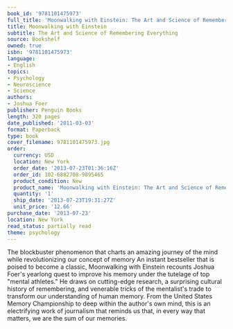 ```yaml
---
book_id: '9781101475973'
full_title: 'Moonwalking with Einstein: The Art and Science of Remembering Everything'
title: Moonwalking with Einstein
subtitle: The Art and Science of Remembering Everything
source: Bookshelf
owned: true
isbn: '9781101475973'
language:
- English
topics:
- Psychology
- Neuroscience
- Science
authors:
- Joshua Foer
publisher: Penguin Books
length: 320 pages
date_published: '2011-03-03'
format: Paperback
type: book
cover_filename: 9781101475973.jpg
order:
  currency: USD
  location: New York
  order_date: '2013-07-23T01:36:16Z'
  order_id: 102-6882708-9895465
  product_condition: New
  product_name: 'Moonwalking with Einstein: The Art and Science of Remembering Everything'
  quantity: '1'
  ship_date: '2013-07-23T19:31:27Z'
  unit_price: '12.66'
purchase_date: '2013-07-23'
location: New York
read_status: partially read
theme: psychology
---
```

The blockbuster phenomenon that charts an amazing journey of the mind while revolutionizing our concept of memory
An instant bestseller that is poised to become a classic, Moonwalking with Einstein recounts Joshua Foer's yearlong quest to improve his memory under the tutelage of top "mental athletes." He draws on cutting-edge research, a surprising cultural history of remembering, and venerable tricks of the mentalist's trade to transform our understanding of human memory. From the United States Memory Championship to deep within the author's own mind, this is an electrifying work of journalism that reminds us that, in every way that matters, we are the sum of our memories.
